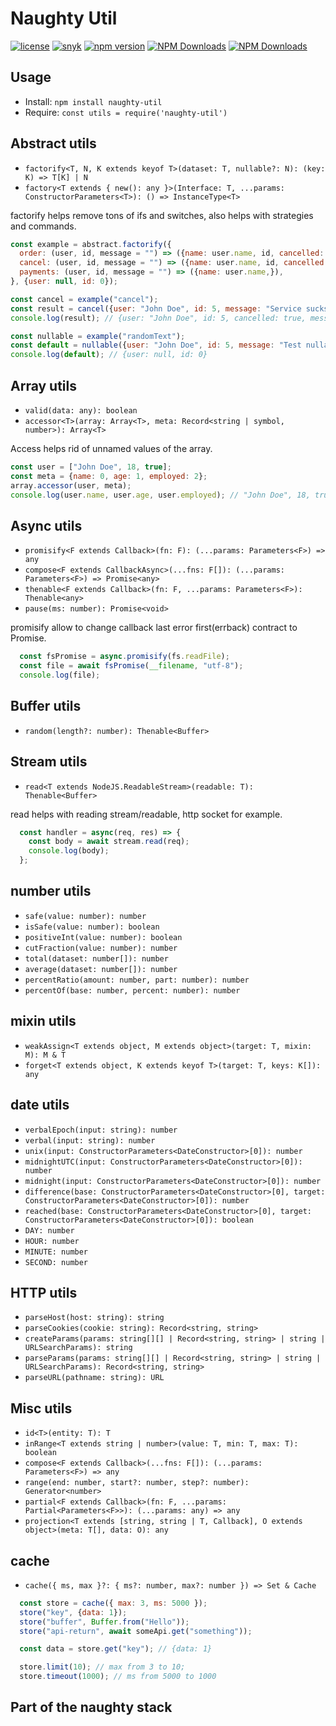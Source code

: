 # Naughty Util
[![license](https://img.shields.io/badge/license-MIT-blue.svg)](https://github.com/NaughtySora/naughty-util/blob/master/LICENSE)
[![snyk](https://snyk.io/test/github/NaughtySora/naughty-util/badge.svg)](https://snyk.io/test/github/NaughtySora/naughty-util)
[![npm version](https://badge.fury.io/js/naughty-util.svg)](https://badge.fury.io/js/naughty-util)
[![NPM Downloads](https://img.shields.io/npm/dm/naughty-util)](https://www.npmjs.com/package/naughty-util)
[![NPM Downloads](https://img.shields.io/npm/dt/naughty-util)](https://www.npmjs.com/package/naughty-util)

## Usage
- Install: `npm install naughty-util`
- Require: `const utils = require('naughty-util')`

## Abstract utils

- `factorify<T, N, K extends keyof T>(dataset: T, nullable?: N): (key: K) => T[K] | N`
- `factory<T extends { new(): any }>(Interface: T, ...params: ConstructorParameters<T>): () => InstanceType<T>`

factorify helps remove tons of ifs and switches, also helps with strategies and commands.

```js
const example = abstract.factorify({
  order: (user, id, message = "") => ({name: user.name, id, cancelled: false, message}),
  cancel: (user, id, message = "") => ({name: user.name, id, cancelled: true, message}),
  payments: (user, id, message = "") => ({name: user.name,}),
}, {user: null, id: 0});

const cancel = example("cancel");
const result = cancel({user: "John Doe", id: 5, message: "Service sucks"});
console.log(result); // {user: "John Doe", id: 5, cancelled: true, message: "Service sucks"}

const nullable = example("randomText");
const default = nullable({user: "John Doe", id: 5, message: "Test nullable"});
console.log(default); // {user: null, id: 0}
```

## Array utils

- `valid(data: any): boolean`
- `accessor<T>(array: Array<T>, meta: Record<string | symbol, number>): Array<T>`

Access helps rid of unnamed values of the array.

```js
const user = ["John Doe", 18, true];
const meta = {name: 0, age: 1, employed: 2};
array.accessor(user, meta);
console.log(user.name, user.age, user.employed); // "John Doe", 18, true
```

## Async utils

- `promisify<F extends Callback>(fn: F): (...params: Parameters<F>) => any`
- `compose<F extends CallbackAsync>(...fns: F[]): (...params: Parameters<F>) => Promise<any>`
- `thenable<F extends Callback>(fn: F, ...params: Parameters<F>): Thenable<any>`
- `pause(ms: number): Promise<void>`

promisify allow to change callback last error first(errback) contract to Promise.

```js
  const fsPromise = async.promisify(fs.readFile);
  const file = await fsPromise(__filename, "utf-8");
  console.log(file);
```

## Buffer utils

- `random(length?: number): Thenable<Buffer>`

## Stream utils

- `read<T extends NodeJS.ReadableStream>(readable: T): Thenable<Buffer>`

read helps with reading stream/readable, http socket for example.

```js
  const handler = async(req, res) => {
    const body = await stream.read(req);
    console.log(body);
  };
```

## number utils

- `safe(value: number): number`
- `isSafe(value: number): boolean`
- `positiveInt(value: number): boolean`
- `cutFraction(value: number): number`
- `total(dataset: number[]): number`
- `average(dataset: number[]): number`
- `percentRatio(amount: number, part: number): number`
- `percentOf(base: number, percent: number): number`

## mixin utils

- `weakAssign<T extends object, M extends object>(target: T, mixin: M): M & T`
- `forget<T extends object, K extends keyof T>(target: T, keys: K[]): any`

## date utils

- `verbalEpoch(input: string): number`
- `verbal(input: string): number`
- `unix(input: ConstructorParameters<DateConstructor>[0]): number`
- `midnightUTC(input: ConstructorParameters<DateConstructor>[0]): number`
- `midnight(input: ConstructorParameters<DateConstructor>[0]): number`
- `difference(base: ConstructorParameters<DateConstructor>[0], target: ConstructorParameters<DateConstructor>[0]): number`
- `reached(base: ConstructorParameters<DateConstructor>[0], target: ConstructorParameters<DateConstructor>[0]): boolean`
- `DAY: number`
- `HOUR: number`
- `MINUTE: number`
- `SECOND: number`

## HTTP utils

- `parseHost(host: string): string`
- `parseCookies(cookie: string): Record<string, string>`
- `createParams(params: string[][] | Record<string, string> | string | URLSearchParams): string`
- `parseParams(params: string[][] | Record<string, string> | string | URLSearchParams): Record<string, string>`
- `parseURL(pathname: string): URL`

## Misc utils

- `id<T>(entity: T): T`
- `inRange<T extends string | number>(value: T, min: T, max: T): boolean`
- `compose<F extends Callback>(...fns: F[]): (...params: Parameters<F>) => any`
- `range(end: number, start?: number, step?: number): Generator<number>`
- `partial<F extends Callback>(fn: F, ...params: Partial<Parameters<F>>): (...params: any) => any`
- `projection<T extends [string, string | T, Callback], O extends object>(meta: T[], data: O): any`

## cache
- `cache({ ms, max }?: { ms?: number, max?: number }) => Set & Cache`

```js
  const store = cache({ max: 3, ms: 5000 });
  store("key", {data: 1});
  store("buffer", Buffer.from("Hello"));
  store("api-return", await someApi.get("something"));

  const data = store.get("key"); // {data: 1}

  store.limit(10); // max from 3 to 10;
  store.timeout(1000); // ms from 5000 to 1000
```

## Part of the naughty stack
